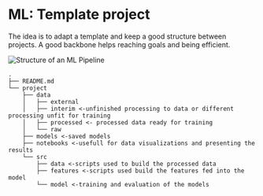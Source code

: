 # ML: Template project

The idea is to adapt a template and keep a good structure between projects. A good backbone helps
reaching goals and being efficient.

![Structure of an ML Pipeline](https://miro.medium.com/max/876/1*fKlYtetGpfWDw0x7rdO6jQ.png)


```
.
├── README.md
└── project
    ├── data
    │   ├── external
    │   ├── interim <-unfinished processing to data or different processing unfit for training
    │   ├── processed <- processed data ready for training
    │   └── raw
    ├── models <-saved models
    ├── notebooks <-usefull for data visualizations and presenting the results
    └── src
        ├── data <-scripts used to build the processed data
        ├── features <-scripts used build the features fed into the model
        └── model <-training and evaluation of the models
```

